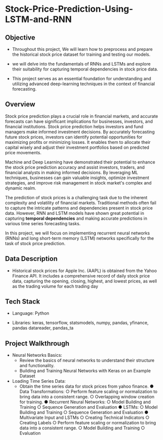 # Stock-Price-Prediction-Using-LSTM-and-RNN

## Objective
* Throughout this project, We will learn how to preprocess and prepare the historical stock price dataset for training and testing our models.

* we will delve into the fundamentals of RNNs and LSTMs and explore their suitability for capturing temporal dependencies in stock price data.

* This project serves as an essential foundation for understanding and utilizing advanced deep-learning techniques in the context of financial forecasting.

## Overview
Stock price prediction plays a crucial role in financial markets, and accurate forecasts
can have significant implications for businesses, investors, and financial institutions.
Stock price prediction helps investors and fund managers make informed investment
decisions. By accurately forecasting future stock prices, investors can identify potential
opportunities for maximizing profits or minimizing losses. It enables them to allocate
their capital wisely and adjust their investment portfolios based on predicted price
movements.

Machine and Deep Learning have demonstrated their potential to enhance the stock price
prediction accuracy and assist investors, traders, and financial analysts in making
informed decisions. By leveraging ML techniques, businesses can gain valuable
insights, optimize investment strategies, and improve risk management in stock
market's complex and dynamic realm.

The prediction of stock prices is a challenging task due to the inherent complexity and
volatility of financial markets. Traditional methods often fail to capture the intricate
patterns and dependencies present in stock price data. However, RNN and LSTM
models have shown great potential in capturing **temporal dependencies** and making
accurate predictions in various time series forecasting tasks.

In this project, we will focus on implementing recurrent neural
networks (RNNs) and long short-term memory (LSTM) networks specifically for the task
of stock price prediction. 

## Data Description
* Historical stock prices for Apple Inc. (AAPL) is obtained from the Yahoo Finance API. It includes a comprehensive record of daily stock price data, capturing the opening, closing, highest, and lowest prices, as well as the
trading volume for each trading day

## Tech Stack 
* Language: Python

* Libraries: keras, tensorflow, statsmodels, numpy, pandas, yfinance, pandas datareader, pandas_ta

## Project Walkthrough

* Neural Networks Basics:
  - Review the basics of neural networks to understand their structure and functionality.
  - Building and Training Neural Networks with Keras on an Example Dataset
* Loading Time Series Data:
  - Obtain the time series data for stock prices from yahoo finance.
● Data Transformations:
○ Perform feature scaling or normalization to bring data into a consistent
range.
○ Overlapping window creation for training.
● Recurrent Neural Networks:
○ Model Building and Training
○ Sequence Generation and Evaluation
● LSTMs:
○ Model Building and Training
○ Sequence Generation and Evaluation
● Multivariate Input and LSTMs
○ Creating Technical Indicators
○ Creating Labels
○ Perform feature scaling or normalization to bring data into a consistent
range.
○ Model Building and Training
○ Evaluation
